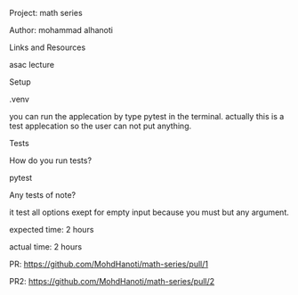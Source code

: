 Project: math series

Author: mohammad alhanoti

Links and Resources

asac lecture

Setup

.venv

you can run the applecation by type pytest in the terminal.
actually this is a test applecation so the user can not put anything.

Tests

How do you run tests?

pytest

Any tests of note?

it test all options exept for empty input because you must but any argument.

expected time: 2 hours

actual time: 2 hours

PR: https://github.com/MohdHanoti/math-series/pull/1

PR2: https://github.com/MohdHanoti/math-series/pull/2
